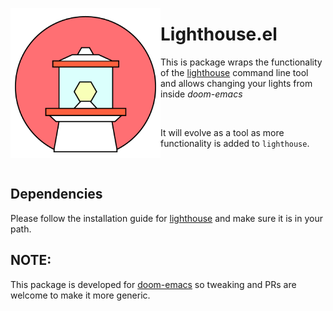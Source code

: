 <p align="left"><img align="left" src="meta/logo.png" width="240px"></p>

# Lighthouse.el

This is package wraps the functionality of the
[lighthouse](https://github.com/finnkauski/lighthouse) command line tool and
allows changing your lights from inside _doom-emacs_

<br>

It will evolve as a tool as more functionality is added to `lighthouse`.

<br>

## Dependencies

Please follow the installation guide for
[lighthouse](https://github.com/finnkauski/lighthouse) and make sure it is in
your path.

## NOTE:

This package is developed for
[doom-emacs](https://github.com/hlissner/doom-emacs) so tweaking and PRs are
welcome to make it more generic.
